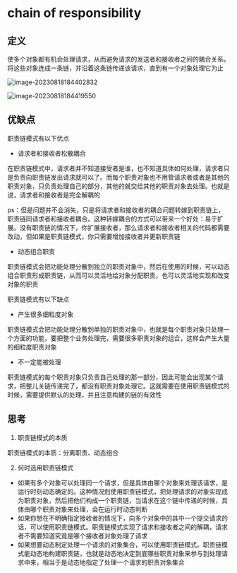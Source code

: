 # chain of responsibility

## 定义

使多个对象都有机会处理请求，从而避免请求的发送者和接收者之间的耦合关系。将这些对象连成一条链，并沿着这条链传递该请求，直到有一个对象处理它为止

![image-20230818184402832](https://cdn.jsdelivr.net/gh/zhecks/static_resources/images/202308181844074.png)   

![image-20230818184419550](https://cdn.jsdelivr.net/gh/zhecks/static_resources/images/202308181844091.png)

## 优缺点

职责链模式有以下优点

* 请求者和接收者松散耦合

在职责链模式中，请求者并不知道接受者是谁，也不知道具体如何处理，请求者只是负责向职责链发出请求就可以了。而每个职责对象也不用管请求者或者是其他的职责对象，只负责处理自己的部分，其他的就交给其他的职责对象去处理。也就是说，请求者和接收者是完全解耦的

ps：但是问题并不会消失，只是将请求者和接收者的耦合问题转嫁到职责链上，职责链同请求者和接收者耦合。这种转嫁耦合的方式可以带来一个好处：易于扩展。没有职责链的情况下，你扩展接收者，那么请求者和接收者相关的代码都需要改动，但如果是职责链模式，你只需要增加接收者并更新职责链

* 动态组合职责

职责链模式会把功能处理分散到独立的职责对象中，然后在使用的时候，可以动态组合职责形成职责链，从而可以灵活地给对象分配职责，也可以灵活地实现和改变对象的职责

职责链模式有以下缺点

* 产生很多细粒度对象

职责链模式会把功能处理分散到单独的职责对象中，也就是每个职责对象只处理一个方面的功能，要把整个业务处理完，需要很多职责对象的组合，这样会产生大量的细粒度职责对象

* 不一定能被处理

职责链模式的每个职责对象只负责自己处理的那一部分，因此可能会出现某个请求，把整儿关链传递完了，都没有职责对象处理它。这就需要在使用职责链模式的时候，需要提供默认的处理，并且注意构建的链的有效性

## 思考

1. 职责链模式的本质

职责链模式的本质：分离职责、动态组合

2. 何时选用职责链模式

* 如果有多个对象可以处理同一个请求，但是具体由哪个对象来处理该请求，是运行时刻动态确定的。这种情况剋使用职责链模式，把处理请求的对象实现成为职责对象，然后把他们构成一个职责链，当请求在这个链中传递的时候，具体由哪个职责对象来处理，会在运行时动态判断
* 如果你想在不明确指定接收者的情况下，向多个对象中的其中一个提交请求的话，可以使用职责链模式。职责链模式实现了请求和接收者之间的解耦，请求者不需要知道究竟是哪个接收者对象处理了请求
* 如果想要动态制定处理一个请求的对象集合，可以使用职责链模式。职责链模式能动态地构建职责链，也就是动态地决定到底哪些职责对象来参与到处理请求中来，相当于是动态地指定了处理一个请求的职责对象集合